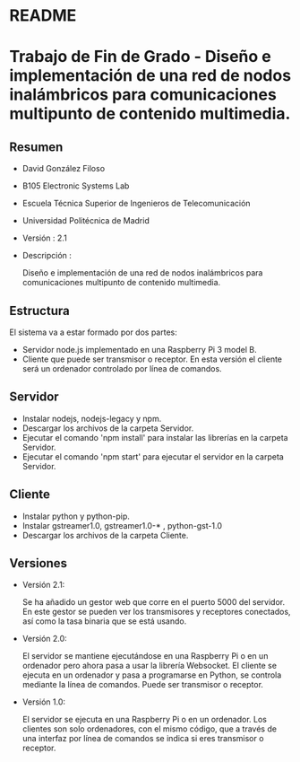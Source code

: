 # README #

# Trabajo de Fin de Grado - Diseño e implementación de una red de nodos inalámbricos para comunicaciones multipunto de contenido multimedia.

##	Resumen
+ David González Filoso
+ B105 Electronic Systems Lab
+ Escuela Técnica Superior de Ingenieros de Telecomunicación
+ Universidad Politécnica de Madrid
+ Versión : 2.1
+ Descripción :

	Diseño e implementación de una red de nodos inalámbricos para comunicaciones multipunto de contenido multimedia.

##	Estructura
El sistema va a estar formado por dos partes:
+ Servidor node.js implementado en una Raspberry Pi 3 model B.
+ Cliente que puede ser transmisor o receptor. En esta versión el cliente será un ordenador controlado por línea de comandos.

##	Servidor
+ Instalar nodejs, nodejs-legacy y npm.
+ Descargar los archivos de la carpeta Servidor.
+ Ejecutar el comando 'npm install' para instalar las librerí­as en la carpeta Servidor.
+ Ejecutar el comando 'npm start' para ejecutar el servidor	en la carpeta Servidor.

##	Cliente
+ Instalar python y python-pip.
+ Instalar gstreamer1.0, gstreamer1.0-* , python-gst-1.0
+ Descargar los archivos de la carpeta Cliente.

##	Versiones
+	Versión 2.1:

	Se ha añadido un gestor web que corre en el puerto 5000 del servidor. En este gestor se pueden ver los transmisores y receptores conectados, así como la tasa binaria que se está usando.

+ Versión 2.0:

	El servidor se mantiene ejecutándose en una Raspberry Pi o en un ordenador pero ahora pasa a usar la librería Websocket. El cliente se ejecuta en un ordenador y pasa a programarse en Python, se controla mediante la línea de comandos. Puede ser transmisor o receptor.

+	Versión 1.0:

	El servidor se ejecuta en una Raspberry Pi o en un ordenador. Los clientes son solo ordenadores, con el mismo código, que a través de una interfaz por línea de comandos se indica si eres transmisor o receptor.
